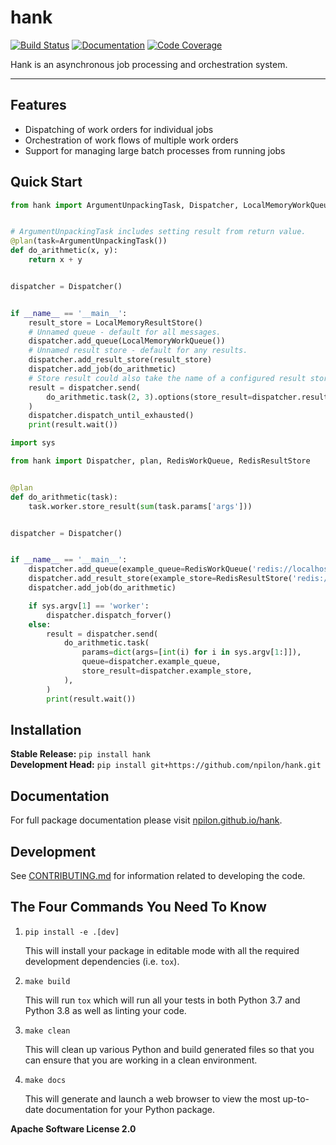 # hank

[![Build Status](https://github.com/npilon/hank/workflows/Build%20Main/badge.svg)](https://github.com/npilon/hank/actions)
[![Documentation](https://github.com/npilon/hank/workflows/Documentation/badge.svg)](https://npilon.github.io/hank/)
[![Code Coverage](https://codecov.io/gh/npilon/hank/branch/main/graph/badge.svg)](https://codecov.io/gh/npilon/hank)

Hank is an asynchronous job processing and orchestration system.

---

## Features

- Dispatching of work orders for individual jobs
- Orchestration of work flows of multiple work orders
- Support for managing large batch processes from running jobs

## Quick Start

```python
from hank import ArgumentUnpackingTask, Dispatcher, LocalMemoryWorkQueue, LocalMemoryResultStore, plan


# ArgumentUnpackingTask includes setting result from return value.
@plan(task=ArgumentUnpackingTask())
def do_arithmetic(x, y):
    return x + y


dispatcher = Dispatcher()


if __name__ == '__main__':
    result_store = LocalMemoryResultStore()
    # Unnamed queue - default for all messages.
    dispatcher.add_queue(LocalMemoryWorkQueue())
    # Unnamed result store - default for any results.
    dispatcher.add_result_store(result_store)
    dispatcher.add_job(do_arithmetic)
    # Store result could also take the name of a configured result store.
    result = dispatcher.send(
        do_arithmetic.task(2, 3).options(store_result=dispatcher.result_store)
    )
    dispatcher.dispatch_until_exhausted()
    print(result.wait())
```

```python
import sys

from hank import Dispatcher, plan, RedisWorkQueue, RedisResultStore


@plan
def do_arithmetic(task):
    task.worker.store_result(sum(task.params['args']))


dispatcher = Dispatcher()


if __name__ == '__main__':
    dispatcher.add_queue(example_queue=RedisWorkQueue('redis://localhost:6379/0'))
    dispatcher.add_result_store(example_store=RedisResultStore('redis://localhost:6379/1'))
    dispatcher.add_job(do_arithmetic)

    if sys.argv[1] == 'worker':
        dispatcher.dispatch_forver()
    else:
        result = dispatcher.send(
            do_arithmetic.task(
                params=dict(args=[int(i) for i in sys.argv[1:]]),
                queue=dispatcher.example_queue,
                store_result=dispatcher.example_store,
            ),
        )
        print(result.wait())
```


## Installation

**Stable Release:** `pip install hank`<br>
**Development Head:** `pip install git+https://github.com/npilon/hank.git`

## Documentation

For full package documentation please visit [npilon.github.io/hank](https://npilon.github.io/hank).

## Development

See [CONTRIBUTING.md](CONTRIBUTING.md) for information related to developing the code.

## The Four Commands You Need To Know

1. `pip install -e .[dev]`

    This will install your package in editable mode with all the required development
    dependencies (i.e. `tox`).

2. `make build`

    This will run `tox` which will run all your tests in both Python 3.7
    and Python 3.8 as well as linting your code.

3. `make clean`

    This will clean up various Python and build generated files so that you can ensure
    that you are working in a clean environment.

4. `make docs`

    This will generate and launch a web browser to view the most up-to-date
    documentation for your Python package.

**Apache Software License 2.0**

